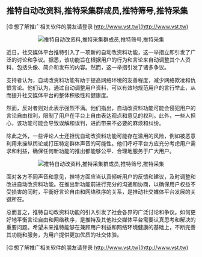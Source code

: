 ## **推特自动改资料,推特采集群成员,推特筛号,推特采集**

[😍想了解推广相关软件的朋友请登录 http://www.vst.tw](http://www.vst.tw)

 <center><img src="https://vst.tw/MP4/tuiguang/png/7.png" alt="推特自动改资料,推特采集群成员,推特筛号,推特采集"></center>

近日，社交媒体平台推特引入了一项新的自动改资料功能，这一举措立即引发了广泛的讨论和争议。据悉，该功能旨在根据用户的行为和言论来自动调整其个人资料，包括头像、简介和发布的内容。然而，这一举措引发了诸多争议。

支持者认为，自动改资料功能有助于提高网络环境的友善程度，减少网络欺凌和仇恨言论。他们认为，通过自动调整用户资料，可以有效地规范用户的言行举止，从而提升社交媒体平台的整体积极性和健康度。

然而，反对者则对此表示强烈不满。他们指出，自动改资料功能可能会侵犯用户的言论自由权利，限制了用户在平台上自由表达观点和意见的权利。此外，一些人担心，该功能可能会导致误解和误判，进而带来不必要的麻烦和纠纷。

除此之外，一些评论人士还担忧自动改资料功能可能存在滥用的风险，例如被恶意利用来操纵舆论或打压特定群体声音的可能性。他们呼吁平台方应充分考虑用户需求和利益，确保任何新功能的推出都能够公平、合理地服务于广大用户。

 <center><img src="https://vst.tw/MP4/tuiguang/png/4.png" alt="推特自动改资料,推特采集群成员,推特筛号,推特采集"></center>

面对各方不同声音和意见，推特方面应当认真倾听用户的反馈和建议，及时调整和改进自动改资料功能。在推出新功能前进行充分的沟通和协商，以确保用户权益不受损害的同时，平衡好言论自由和网络秩序的关系，是推动社交媒体平台发展的关键所在。

总而言之，推特自动改资料功能的引入引发了社会各界的广泛讨论和争议。如何更好地平衡言论自由和网络秩序，是推特及其他社交媒体平台需要认真思考和解决的重要问题。希望未来推特能够在兼顾用户利益和网络环境健康的基础上，不断完善其功能和服务，为用户提供更加优质的社交体验。

[😍想了解推广相关软件的朋友请登录 http://www.vst.tw](http://www.vst.tw)



